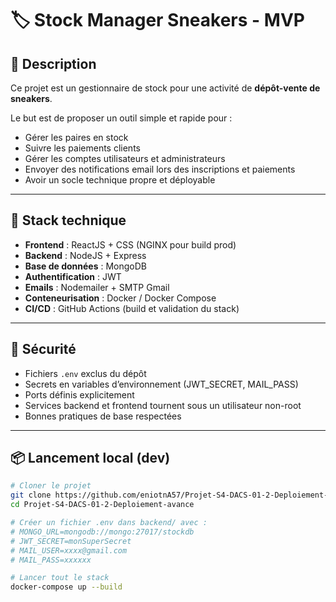# 🏷️ Stock Manager Sneakers - MVP

## 📝 Description

Ce projet est un gestionnaire de stock pour une activité de **dépôt-vente de sneakers**.

Le but est de proposer un outil simple et rapide pour :

- Gérer les paires en stock
- Suivre les paiements clients
- Gérer les comptes utilisateurs et administrateurs
- Envoyer des notifications email lors des inscriptions et paiements
- Avoir un socle technique propre et déployable

---

## 🚀 Stack technique

- **Frontend** : ReactJS + CSS (NGINX pour build prod)
- **Backend** : NodeJS + Express
- **Base de données** : MongoDB
- **Authentification** : JWT
- **Emails** : Nodemailer + SMTP Gmail
- **Conteneurisation** : Docker / Docker Compose
- **CI/CD** : GitHub Actions (build et validation du stack)

---

## 🔐 Sécurité

- Fichiers `.env` exclus du dépôt
- Secrets en variables d’environnement (JWT_SECRET, MAIL_PASS)
- Ports définis explicitement
- Services backend et frontend tournent sous un utilisateur non-root
- Bonnes pratiques de base respectées

---

## 📦 Lancement local (dev)

```bash
# Cloner le projet
git clone https://github.com/eniotnA57/Projet-S4-DACS-01-2-Deploiement-avance.git
cd Projet-S4-DACS-01-2-Deploiement-avance

# Créer un fichier .env dans backend/ avec :
# MONGO_URL=mongodb://mongo:27017/stockdb
# JWT_SECRET=monSuperSecret
# MAIL_USER=xxxx@gmail.com
# MAIL_PASS=xxxxxx

# Lancer tout le stack
docker-compose up --build
